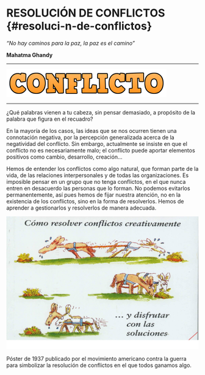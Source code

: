 # RESOLUCIÓN DE CONFLICTOS {#resoluci-n-de-conflictos}

_“No hay caminos para la paz, la paz es el camino”_

**Mahatma Ghandy**

---

![](/assets/conflicto.png)

---

¿Qué palabras vienen a tu cabeza, sin pensar demasiado, a propósito de la palabra que figura en el recuadro?

En la mayoría de los casos, las ideas que se nos ocurren tienen una connotación negativa, por la percepción generalizada acerca de la negatividad del conflicto. Sin embargo, actualmente se insiste en que el conflicto no es necesariamente malo; el conflicto puede aportar elementos positivos como cambio, desarrollo, creación…

Hemos de entender los conflictos como algo natural, que forman parte de la vida, de las relaciones interpersonales y de todas las organizaciones. Es imposible pensar en un grupo que no tenga conflictos, en el que nunca entren en desacuerdo las personas que lo forman. No podemos evitarlos permanentemente, así pues hemos de fijar nuestra atención, no en la existencia de los conflictos, sino en la forma de resolverlos. Hemos de aprender a gestionarlos y resolverlos de manera adecuada.

![](/images/image1.jpg)

Póster de 1937 publicado  por el movimiento americano contra la guerra para simbolizar la resolución de conflictos en el que todos ganamos algo.
